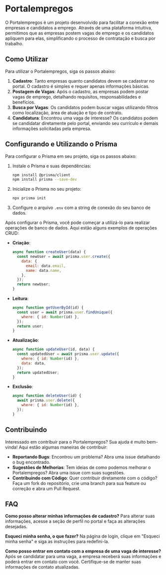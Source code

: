 # Portalempregos

O Portalempregos é um projeto desenvolvido para facilitar a conexão entre empresas e candidatos a emprego. Através de uma plataforma intuitiva, permitimos que as empresas postem vagas de emprego e os candidatos apliquem para elas, simplificando o processo de contratação e busca por trabalho.

## Como Utilizar

Para utilizar o Portalempregos, siga os passos abaixo:

1. **Cadastro**: Tanto empresas quanto candidatos devem se cadastrar no portal. O cadastro é simples e requer apenas informações básicas.
2. **Postagem de Vagas**: Após o cadastro, as empresas podem postar vagas de emprego, detalhando requisitos, responsabilidades e benefícios.
3. **Busca por Vagas**: Os candidatos podem buscar vagas utilizando filtros como localização, área de atuação e tipo de contrato.
4. **Candidatura**: Encontrou uma vaga de interesse? Os candidatos podem se candidatar diretamente pelo portal, enviando seu currículo e demais informações solicitadas pela empresa.

## Configurando e Utilizando o Prisma

Para configurar o Prisma em seu projeto, siga os passos abaixo:

1. Instale o Prisma e suas dependências:
    ```bash
    npm install @prisma/client
    npm install prisma --save-dev
    ```
2. Inicialize o Prisma no seu projeto:
    ```bash
    npx prisma init
    ```
3. Configure o arquivo `.env` com a string de conexão do seu banco de dados.

Após configurar o Prisma, você pode começar a utilizá-lo para realizar operações de banco de dados. Aqui estão alguns exemplos de operações CRUD:

- **Criação**:
    ```javascript
    async function createUser(data) {
      const newUser = await prisma.user.create({
        data: {
          email: data.email,
          name: data.name,
        },
      });
      return newUser;
    }
    ```
- **Leitura**:
    ```javascript
    async function getUserById(id) {
      const user = await prisma.user.findUnique({
        where: { id: Number(id) },
      });
      return user;
    }
    ```
- **Atualização**:
    ```javascript
    async function updateUser(id, data) {
      const updatedUser = await prisma.user.update({
        where: { id: Number(id) },
        data: data,
      });
      return updatedUser;
    }
    ```
- **Exclusão**:
    ```javascript
    async function deleteUser(id) {
      await prisma.user.delete({
        where: { id: Number(id) },
      });
    }
    ```

## Contribuindo

Interessado em contribuir para o Portalempregos? Sua ajuda é muito bem-vinda! Aqui estão algumas maneiras de contribuir:

- **Reportando Bugs**: Encontrou um problema? Abra uma issue detalhando o bug encontrado.
- **Sugestões de Melhorias**: Tem ideias de como podemos melhorar o Portalempregos? Abra uma issue com suas sugestões.
- **Contribuindo com Código**: Quer contribuir diretamente com o código? Faça um fork do repositório, crie uma branch para sua feature ou correção e abra um Pull Request.

## FAQ

**Como posso alterar minhas informações de cadastro?**
Para alterar suas informações, acesse a seção de perfil no portal e faça as alterações desejadas.

**Esqueci minha senha, o que fazer?**
Na página de login, clique em "Esqueci minha senha" e siga as instruções para redefini-la.

**Como posso entrar em contato com a empresa de uma vaga de interesse?**
Após se candidatar para uma vaga, a empresa receberá suas informações e poderá entrar em contato com você. Certifique-se de manter suas informações de contato atualizadas.
